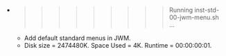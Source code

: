 * >>>>>>>>> Running inst-std-00-jwm-menu.sh ...
  * Add default standard menus in JWM.
  * Disk size = 2474480K. Space Used = 4K. Runtime = 00:00:00:01.
